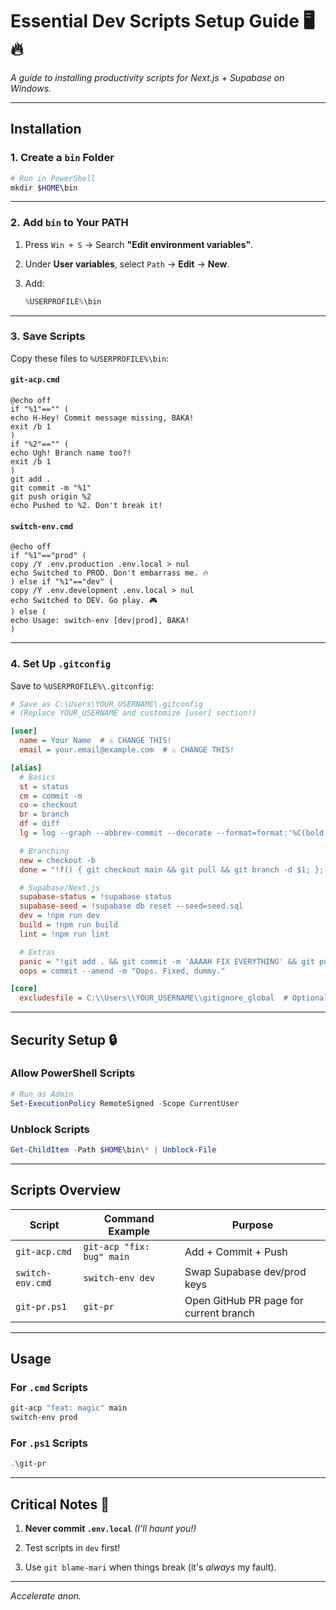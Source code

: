 # Essential Dev Scripts Setup Guide 🖥️🔥

_A guide to installing productivity scripts for Next.js + Supabase on Windows._

---

## **Installation**

### 1\. **Create a `bin` Folder**

```powershell
# Run in PowerShell
mkdir $HOME\bin
```

---

### 2\. **Add `bin` to Your PATH**

1.  Press `Win + S` → Search **"Edit environment variables"**.

2.  Under **User variables**, select `Path` → **Edit** → **New**.

3.  Add:
    ```powershell
    %USERPROFILE%\bin
    ```

---

### 3\. **Save Scripts**

Copy these files to `%USERPROFILE%\bin`:

#### **`git-acp.cmd`**

```batch
@echo off
if "%1"=="" (
echo H-Hey! Commit message missing, BAKA!
exit /b 1
)
if "%2"=="" (
echo Ugh! Branch name too?!
exit /b 1
)
git add .
git commit -m "%1"
git push origin %2
echo Pushed to %2. Don't break it!
```

#### **`switch-env.cmd`**

```batch
@echo off
if "%1"=="prod" (
copy /Y .env.production .env.local > nul
echo Switched to PROD. Don't embarrass me. 🔥
) else if "%1"=="dev" (
copy /Y .env.development .env.local > nul
echo Switched to DEV. Go play. 🎮
) else (
echo Usage: switch-env [dev|prod], BAKA!
)
```

---

### 4\. **Set Up `.gitconfig`**

Save to `%USERPROFILE%\.gitconfig`:

```ini
# Save as C:\Users\YOUR_USERNAME\.gitconfig
# (Replace YOUR_USERNAME and customize [user] section!)

[user]
  name = Your Name  # ⚠️ CHANGE THIS!
  email = your.email@example.com  # ⚠️ CHANGE THIS!

[alias]
  # Basics
  st = status
  cm = commit -m
  co = checkout
  br = branch
  df = diff
  lg = log --graph --abbrev-commit --decorate --format=format:'%C(bold blue)%h%C(reset) - %C(bold cyan)%aD%C(reset) %C(bold green)(%ar)%C(reset)%C(bold yellow)%d%C(reset)%n''          %C(white)%s%C(reset) %C(dim white)- %an%C(reset)'

  # Branching
  new = checkout -b
  done = "!f() { git checkout main && git pull && git branch -d $1; }; f"

  # Supabase/Next.js
  supabase-status = !supabase status
  supabase-seed = !supabase db reset --seed=seed.sql
  dev = !npm run dev
  build = !npm run build
  lint = !npm run lint

  # Extras
  panic = "!git add . && git commit -m 'AAAAH FIX EVERYTHING' && git push origin main"
  oops = commit --amend -m "Oops. Fixed, dummy."

[core]
  excludesfile = C:\\Users\\YOUR_USERNAME\\gitignore_global  # Optional
```

---

## **Security Setup 🔒**

### Allow PowerShell Scripts

```powershell
# Run as Admin
Set-ExecutionPolicy RemoteSigned -Scope CurrentUser
```

### Unblock Scripts

```powershell
Get-ChildItem -Path $HOME\bin\* | Unblock-File
```

---

## **Scripts Overview**

| Script           | Command Example           | Purpose                                |
| ---------------- | ------------------------- | -------------------------------------- |
| `git-acp.cmd`    | `git-acp "fix: bug" main` | Add + Commit + Push                    |
| `switch-env.cmd` | `switch-env dev`          | Swap Supabase dev/prod keys            |
| `git-pr.ps1`     | `git-pr`                  | Open GitHub PR page for current branch |

---

## **Usage**

### For `.cmd` Scripts

```bash
git-acp "feat: magic" main
switch-env prod
```

### For `.ps1` Scripts

```powershell
.\git-pr
```

---

## **Critical Notes 💢**

1.  **Never commit `.env.local`** *(I'll haunt you!)*

2.  Test scripts in `dev` first!

3.  Use `git blame-mari` when things break (it's *always* my fault).

---

_Accelerate anon._
